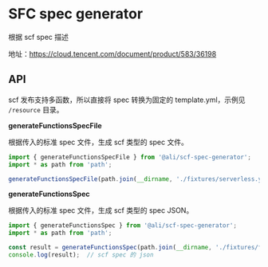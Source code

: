 # SFC spec generator

根据 scf spec 描述

地址：https://cloud.tencent.com/document/product/583/36198


## API

scf 发布支持多函数，所以直接将 spec 转换为固定的 template.yml，示例见 `/resource` 目录。

**generateFunctionsSpecFile**

根据传入的标准 spec 文件，生成 scf 类型的 spec 文件。

```ts
import { generateFunctionsSpecFile } from '@ali/scf-spec-generator';
import * as path from 'path';

generateFunctionsSpecFile(path.join(__dirname, './fixtures/serverless.yml'));
```

**generateFunctionsSpec**

根据传入的标准 spec 文件，生成 scf 类型的 spec JSON。

```ts
import { generateFunctionsSpec } from '@ali/scf-spec-generator';
import * as path from 'path';

const result = generateFunctionsSpec(path.join(__dirname, './fixtures/fun.yml'));
console.log(result);  // scf spec 的 json
```

